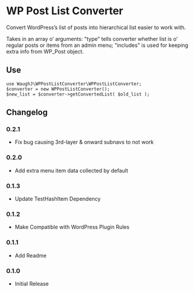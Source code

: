 WP Post List Converter
=========================

Convert WordPress’s list of posts into hierarchical list easier to work with.

Takes in an array o’ arguments: "type" tells converter whether list is o’ regular posts or items from an admin menu; "includes" is used for keeping extra info from WP_Post object.

## Use

    use WaughJ\WPPostListConverter\WPPostListConverter;
    $converter = new WPPostListConverter();
    $new_list = $converter->getConvertedList( $old_list );

## Changelog

### 0.2.1
* Fix bug causing 3rd-layer & onward subnavs to not work

### 0.2.0
* Add extra menu item data collected by default

### 0.1.3
* Update TestHashItem Dependency

### 0.1.2
* Make Compatible with WordPress Plugin Rules

### 0.1.1
* Add Readme

### 0.1.0
* Initial Release
